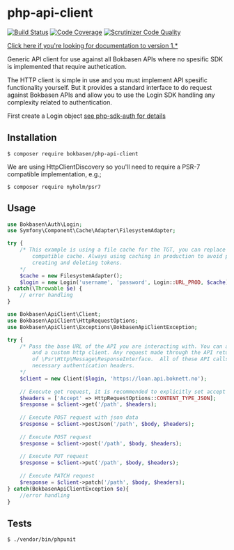 # php-api-client

[![Build Status](https://scrutinizer-ci.com/g/Bokbasen/php-api-client/badges/build.png?b=master)](https://scrutinizer-ci.com/g/Bokbasen/php-api-client/build-status/master) [![Code Coverage](https://scrutinizer-ci.com/g/Bokbasen/php-api-client/badges/coverage.png?b=master)](https://scrutinizer-ci.com/g/Bokbasen/php-api-client/?branch=master) [![Scrutinizer Code Quality](https://scrutinizer-ci.com/g/Bokbasen/php-api-client/badges/quality-score.png?b=master)](https://scrutinizer-ci.com/g/Bokbasen/php-api-client/?branch=master)

[Click here if you're looking for documentation to version 1.*](https://github.com/Bokbasen/php-api-client/tree/v1.0.1)

Generic API client for use against all Bokbasen APIs where no spesific SDK is implemented that require authetication. 

The HTTP client is simple in use and you must implement API spesific functionality yourself. But it provides a standard interface to do request against Bokbasen APIs and allow you to use the Login SDK handling any complexity related to authentication.

First create a Login object [see php-sdk-auth for details](https://github.com/Bokbasen/php-sdk-auth)

## Installation

```
$ composer require bokbasen/php-api-client
```

We are using HttpClientDiscovery so you'll need to require a PSR-7 compatible implementation, e.g.;

```
$ composer require nyholm/psr7
```

## Usage

```php
use Bokbasen\Auth\Login;
use Symfony\Component\Cache\Adapter\FilesystemAdapter;

try {
    /* This example is using a file cache for the TGT, you can replace this with any PSR-6 
        compatible cache. Always using caching in production to avoid performance penalty of 
        creating and deleting tokens.
    */
    $cache = new FilesystemAdapter();
    $login = new Login('username', 'password', Login::URL_PROD, $cache);
} catch(\Throwable $e) {
    // error handling
}
```

```php
use Bokbasen\ApiClient\Client;
use Bokbasen\ApiClient\HttpRequestOptions;
use Bokbasen\ApiClient\Exceptions\BokbasenApiClientException;

try {
    /* Pass the base URL of the API you are interacting with. You can also pass a logger 
        and a custom http client. Any request made through the API returns an instance 
        of \Psr\Http\Message\ResponseInterface.  All of these API calls will include the 
        necessary authentication headers.
    */
    $client = new Client($login, 'https://loan.api.boknett.no');
    
    // Execute get request, it is recommended to explicitly set accept parameter
    $headers = ['Accept' => HttpRequestOptions::CONTENT_TYPE_JSON];
    $response = $client->get('/path', $headers);
    
    // Execute POST request with json data
    $response = $client->postJson('/path', $body, $headers);
    
    // Execute POST request 
    $response = $client->post('/path', $body, $headers);
    
    // Execute PUT request
    $response = $client->put('/path', $body, $headers);
    
    // Execute PATCH request
    $response = $client->patch('/path', $body, $headers);
} catch(BokbasenApiClientException $e){
    //error handling
}
```

## Tests

```
$ ./vendor/bin/phpunit
```
